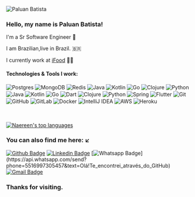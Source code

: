 <p align="left"> <img src="https://komarev.com/ghpvc/?username=paluan-batista" alt="Paluan Batista" /> </p>

### Hello, my name is Paluan Batista!

I'm a Sr Software Engineer :robot:

I am Brazilian,live in Brazil. 🇧🇷

I currently work at [iFood](https://www.ifood.com.br/) :man_technologist:


#### Technologies & Tools I work:

<div class="leftdiv">
<img align="center" alt="Postgres" src ="https://img.shields.io/badge/postgres-%23316192.svg?style=for-the-badge&logo=postgresql&logoColor=white"/>
<img align="center" alt="MongoDB" src ="https://img.shields.io/badge/MongoDB-%234ea94b.svg?style=for-the-badge&logo=mongodb&logoColor=white"/>
<img align="center" alt="Redis" src="https://img.shields.io/badge/redis-%23DD0031.svg?style=for-the-badge&logo=redis&logoColor=white"/>
<img align="center" alt="Java" src="https://img.shields.io/badge/java-%23ED8B00.svg?style=for-the-badge&logo=java&logoColor=white"/>
<img align="center" alt="Kotlin" src="https://img.shields.io/badge/kotlin-%230095D5.svg?style=for-the-badge&logo=kotlin&logoColor=white"/>
<img align="center" alt="Go" src="https://img.shields.io/badge/go-%2300ADD8.svg?style=for-the-badge&logo=go&logoColor=white"/>
<img align="center" alt="Clojure" src="https://img.shields.io/badge/Clojure-%23Clojure.svg?style=for-the-badge&logo=Clojure&logoColor=Clojure"/>
<img align="center" alt="Python" src="https://img.shields.io/badge/python-%2314354C.svg?style=for-the-badge&logo=python&logoColor=white"/>
<img align="center" alt="Java" src="https://img.shields.io/badge/java-%23ED8B00.svg?style=for-the-badge&logo=java&logoColor=white"/>
<img align="center" alt="Kotlin" src="https://img.shields.io/badge/kotlin-%230095D5.svg?style=for-the-badge&logo=kotlin&logoColor=white"/>
<img align="center" alt="Go" src="https://img.shields.io/badge/go-%2300ADD8.svg?style=for-the-badge&logo=go&logoColor=white"/>
<img align="center" alt="Dart" src="https://img.shields.io/badge/dart-%230175C2.svg?style=for-the-badge&logo=dart&logoColor=white"/>
<img align="center" alt="Clojure" src="https://img.shields.io/badge/Clojure-%23Clojure.svg?style=for-the-badge&logo=Clojure&logoColor=Clojure"/>
<img align="center" alt="Python" src="https://img.shields.io/badge/python-%2314354C.svg?style=for-the-badge&logo=python&logoColor=white"/>
<img align="center" alt="Spring" src="https://img.shields.io/badge/spring-%236DB33F.svg?style=for-the-badge&logo=spring&logoColor=white"/>
<img align="center" alt="Flutter" src="https://img.shields.io/badge/Flutter-%2302569B.svg?style=for-the-badge&logo=Flutter&logoColor=white" />
<img align="center" alt="Git" src="https://img.shields.io/badge/git-%23F05033.svg?style=for-the-badge&logo=git&logoColor=white"/>
<img align="center" alt="GitHub" src="https://img.shields.io/badge/github-%23121011.svg?style=for-the-badge&logo=github&logoColor=white"/>
<img align="center" alt="GitLab" src="https://img.shields.io/badge/gitlab-%23181717.svg?style=for-the-badge&logo=gitlab&logoColor=white"/>
<img align="center" alt="Docker" src="https://img.shields.io/badge/docker-%230db7ed.svg?style=for-the-badge&logo=docker&logoColor=white"/>
<img align="center" alt="IntelliJ IDEA" src="https://img.shields.io/badge/IntelliJIDEA-000000.svg?style=for-the-badge&logo=intellij-idea&logoColor=white"/>
<img align="center" alt="AWS" src="https://img.shields.io/badge/AWS-%23FF9900.svg?style=for-the-badge&logo=amazon-aws&logoColor=white"/>
<img align="center" alt="Heroku" src="https://img.shields.io/badge/heroku-%23430098.svg?style=for-the-badge&logo=heroku&logoColor=white"/>
</div>


<br><br>[![Naereen's top languages](https://github-readme-stats.vercel.app/api/top-langs/?username=paluan-batista&theme=blue-black)](https://github.com/paluan-batista/github-readme-stats)


### You can also find me here: :arrow_lower_left:
[![Github Badge](https://img.shields.io/badge/-Github-000?style=flat-square&logo=Github&logoColor=white&link=https://github.com/paluan-dev666)](https://github.com/paluan-dev666)
[![Linkedin Badge](https://img.shields.io/badge/-LinkedIn-blue?style=flat-square&logo=Linkedin&logoColor=white&link=https://www.linkedin.com/in/paluan-batista-developer/)](https://www.linkedin.com/in/paluan-batista-developer/)
[![Whatsapp Badge](https://img.shields.io/badge/-Whatsapp-4CA143?style=flat-square&labelColor=4CA143&logo=whatsapp&logoColor=white&link=https://api.whatsapp.com/send?phone=5516997305457&text=Olá!Te_encontrei_através_do_GitHub.)](https://api.whatsapp.com/send?phone=5516997305457&text=Olá!Te_encontrei_através_do_GitHub)
[![Gmail Badge](https://img.shields.io/badge/-Gmail-c14438?style=flat-square&logo=Gmail&logoColor=white&link=mailto:paluan.desenvolvimento@gmail.com)](mailto:paluan.desenvolvimento@gmail.com)

### Thanks for visiting.

